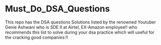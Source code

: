 # Must_Do_DSA_Questions

This repo has the DSA questions Solutions listed by the renowned Youtuber Genie Ashwani who is SDE II at Airtel, EX-Amazon employee!! who recommends this list to solve during your dsa practice
which will useful for the cracking good companies:!!
